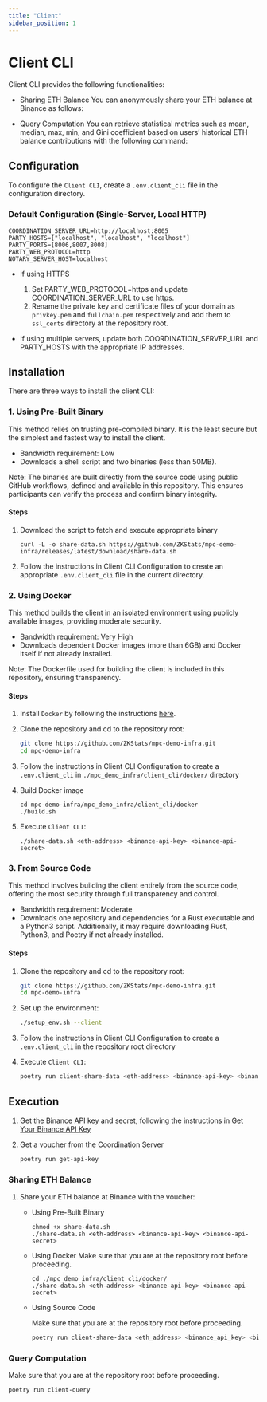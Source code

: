 ```yaml
---
title: "Client"
sidebar_position: 1
---
```


# Client CLI
Client CLI provides the following functionalities:

- Sharing ETH Balance 
You can anonymously share your ETH balance at Binance as follows:

- Query Computation
You can retrieve statistical metrics such as mean, median, max, min, and Gini coefficient based on users’ historical ETH balance contributions with the following command:

## Configuration
To configure the `Client CLI`, create a `.env.client_cli` file in the configuration directory.

### Default Configuration (Single-Server, Local HTTP)
```
COORDINATION_SERVER_URL=http://localhost:8005
PARTY_HOSTS=["localhost", "localhost", "localhost"]
PARTY_PORTS=[8006,8007,8008]
PARTY_WEB_PROTOCOL=http
NOTARY_SERVER_HOST=localhost
```

- If using HTTPS
  1. Set PARTY_WEB_PROTOCOL=https and update COORDINATION_SERVER_URL to use https.
  1. Rename the private key and certificate files of your domain as `privkey.pem` and `fullchain.pem` respectively and add them to `ssl_certs` directory at the repository root.

- If using multiple servers, update both COORDINATION_SERVER_URL and PARTY_HOSTS with the appropriate IP addresses.

## Installation
There are three ways to install the client CLI:

### 1. Using Pre-Built Binary
This method relies on trusting pre-compiled binary. It is the least secure but the simplest and fastest way to install the client.

- Bandwidth requirement: Low
- Downloads a shell script and two binaries (less than 50MB).

Note: The binaries are built directly from the source code using public GitHub workflows, defined and available in this repository. This ensures participants can verify the process and confirm binary integrity.

#### Steps
1. Download the script to fetch and execute appropriate binary
   ```
   curl -L -o share-data.sh https://github.com/ZKStats/mpc-demo-infra/releases/latest/download/share-data.sh
   ```
1. Follow the instructions in Client CLI Configuration to create an appropriate `.env.client_cli` file in the current directory.

### 2. Using Docker
This method builds the client in an isolated environment using publicly available images, providing moderate security.

- Bandwidth requirement: Very High
- Downloads dependent Docker images (more than 6GB) and Docker itself if not already installed.

Note: The Dockerfile used for building the client is included in this repository, ensuring transparency.

#### Steps
1. Install `Docker` by following the instructions [here](https://docs.docker.com/engine/install/).

1. Clone the repository and cd to the repository root:
   ```bash
   git clone https://github.com/ZKStats/mpc-demo-infra.git
   cd mpc-demo-infra
   ```

1. Follow the instructions in Client CLI Configuration to create a `.env.client_cli` in `./mpc_demo_infra/client_cli/docker/` directory

1. Build Docker image
   ```
   cd mpc-demo-infra/mpc_demo_infra/client_cli/docker
   ./build.sh
   ```

1. Execute `Client CLI`:
   ```
   ./share-data.sh <eth-address> <binance-api-key> <binance-api-secret>
   ```

### 3. From Source Code

This method involves building the client entirely from the source code, offering the most security through full transparency and control.

- Bandwidth requirement: Moderate
- Downloads one repository and dependencies for a Rust executable and a Python3 script. Additionally, it may require downloading Rust, Python3, and Poetry if not already installed.

#### Steps
1. Clone the repository and cd to the repository root:
   ```bash
   git clone https://github.com/ZKStats/mpc-demo-infra.git
   cd mpc-demo-infra
   ```

1. Set up the environment:

   ```bash
   ./setup_env.sh --client
   ```

1. Follow the instructions in Client CLI Configuration to create a `.env.client_cli` in the repository root directory

1. Execute `Client CLI`:
   ```bash
   poetry run client-share-data <eth-address> <binance-api-key> <binance-api-secret>
   ``` 

## Execution

1. Get the Binance API key and secret, following the instructions in [Get Your Binance API Key](https://github.com/ZKStats/mpc-demo-infra/blob/main/mpc_demo_infra/client_cli/docker/README.md#step-1-get-your-binance-api-key)

1. Get a voucher from the Coordination Server
   ```bash
   poetry run get-api-key
   ```

### Sharing ETH Balance
1. Share your ETH balance at Binance with the voucher: 

   - Using Pre-Built Binary
     ```
     chmod +x share-data.sh
     ./share-data.sh <eth-address> <binance-api-key> <binance-api-secret>
     ```

   - Using Docker
     Make sure that you are at the repository root before proceeding.

     ```
     cd ./mpc_demo_infra/client_cli/docker/
     ./share-data.sh <eth-address> <binance-api-key> <binance-api-secret>
     ```

   - Using Source Code

     Make sure that you are at the repository root before proceeding.
     ```bash
     poetry run client-share-data <eth_address> <binance_api_key> <binance_api_secret>
     ```

### Query Computation
Make sure that you are at the repository root before proceeding.

```bash
poetry run client-query
```

